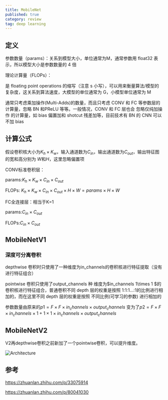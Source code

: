 ```yaml
---
title: MobileNet
published: true
category: review
tag: deep learning
---
```


## 定义

参数数量（params）：关系到模型大小，单位通常为M，通常参数用 float32 表示，所以模型大小是参数数量的 4 倍

理论计算量（FLOPs）：

是 floating point operations 的缩写（注意 s 小写），可以用来衡量算法/模型的复杂度，这关系到算法速度，大模型的单位通常为 G，小模型单位通常为 M

通常只考虑乘加操作(Multi-Adds)的数量，而且只考虑 CONV 和 FC 等参数层的计算量，忽略 BN 和PReLU 等等。一般情况，CONV 和 FC 层也会 忽略仅纯加操作 的计算量，如 bias 偏置加和 shotcut 残差加等，目前技术有 BN 的 CNN 可以不加 bias

## 计算公式

假设卷积核大小为$K_h \times K_w$，输入通道数为$C_{in}$，输出通道数为$C_{out}$，输出特征图的宽和高分别为 $W$和$H$，这里忽略偏置项

CONV标准卷积层：

params:$K_h \times K_w \times C_{in} \times C_{out}$

FLOPs: $K_h \times K_w \times C_{in} \times C_{out} \times H \times W = params \times H \times W$

FC全连接层：相当于K=1

params:$C_{in} \times C_{out}$

FLOPs:$C_{in} \times C_{out}$

## MobileNetV1

### 深度可分离卷积

depthwise 卷积时只使用了一种维度为in_channels的卷积核进行特征提取（没有进行特征组合）

pointwise 卷积只使用了output_channels 种 维度为$in_channels 1\times 1 $的卷积核进行特征组合，普通卷积不同 depth 层的权重是按照 1:1:1…:1的比例进行相加的，而在这里不同 depth 层的权重是按照 不同比例(可学习的参数) 进行相加的

参数数量由原来的$p1 = F \times F \times in_channels \times output_channels$ 变为了$p2 = F \times F\times in_channels\times 1 + 1\times 1\times in_channels\times output_channels$

## MobileNetV2

V2再depthwise卷积之前新加了一个pointwise卷积，可以提升维度。

![Architecture](http://plusnet.cn/assets/include/MobileNet.png)

## 参考

https://zhuanlan.zhihu.com/p/33075914

https://zhuanlan.zhihu.com/p/80041030